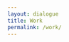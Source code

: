 ```yaml
---
layout: dialogue
title: Work
permalink: /work/
---
```



[jekyll-organization]: https://github.com/jekyll
